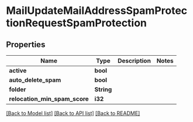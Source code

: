 # MailUpdateMailAddressSpamProtectionRequestSpamProtection

## Properties

Name | Type | Description | Notes
------------ | ------------- | ------------- | -------------
**active** | **bool** |  | 
**auto_delete_spam** | **bool** |  | 
**folder** | **String** |  | 
**relocation_min_spam_score** | **i32** |  | 

[[Back to Model list]](../README.md#documentation-for-models) [[Back to API list]](../README.md#documentation-for-api-endpoints) [[Back to README]](../README.md)


